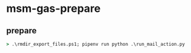 # msm-gas-prepare

## prepare

```cmd
> .\rmdir_export_files.ps1; pipenv run python .\run_mail_action.py
```
